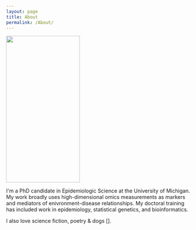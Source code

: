 ```yaml
---
layout: page
title: About
permalink: /About/
---
```


<img src="/assets/blostein_freid.jpg" width="200" height="400">

I'm a PhD candidate in Epidemiologic Science at the University of Michigan. My work broadly uses high-dimensional omics measurements as markers and mediators of enivronment-disease relationships.
My doctoral training has included work in epidemiology, statistical genetics, and bioinformatics. 

I also love science fiction, poetry & dogs [].
